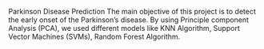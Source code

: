 Parkinson Disease Prediction
The main objective of this project is to detect the early onset of the Parkinson’s disease. By using Principle component Analysis (PCA), we used different models like KNN Algorithm, Support Vector Machines (SVMs), Random Forest Algorithm.
